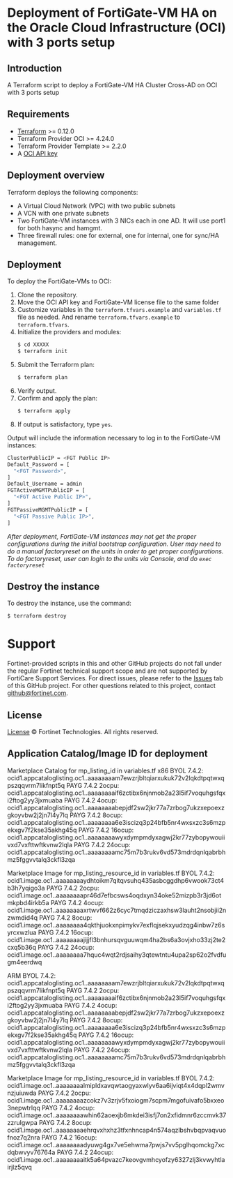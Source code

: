 # Deployment of FortiGate-VM HA on the Oracle Cloud Infrastructure (OCI) with 3 ports setup
## Introduction
A Terraform script to deploy a FortiGate-VM HA Cluster Cross-AD on OCI with 3 ports setup

## Requirements
* [Terraform](https://learn.hashicorp.com/terraform/getting-started/install.html) >= 0.12.0
* Terraform Provider OCI >= 4.24.0
* Terraform Provider Template >= 2.2.0
* A [OCI API key](https://docs.cloud.oracle.com/en-us/iaas/Content/API/Concepts/apisigningkey.htm)

## Deployment overview
Terraform deploys the following components:
   - A Virtual Cloud Network (VPC) with two public subnets
   - A VCN with one private subnets
   - Two FortiGate-VM instances with 3 NICs each in one AD.  It will use port1 for both hasync and hamgmt.
   - Three firewall rules: one for external, one for internal, one for sync/HA management.

## Deployment
To deploy the FortiGate-VMs to OCI:
1. Clone the repository.
2. Move the OCI API key and FortiGate-VM license file to the same folder
3. Customize variables in the `terraform.tfvars.example` and `variables.tf` file as needed.  And rename `terraform.tfvars.example` to `terraform.tfvars`.
4. Initialize the providers and modules:
   ```sh
   $ cd XXXXX
   $ terraform init
    ```
5. Submit the Terraform plan:
   ```sh
   $ terraform plan
   ```
6. Verify output.
7. Confirm and apply the plan:
   ```sh
   $ terraform apply
   ```
8. If output is satisfactory, type `yes`.

Output will include the information necessary to log in to the FortiGate-VM instances:
```sh
ClusterPublicIP = <FGT Public IP>
Default_Password = [
  "<FGT Password>",
]
Default_Username = admin
FGTActiveMGMTPublicIP = [
  "<FGT Active Public IP>",
]
FGTPassiveMGMTPublicIP = [
  "<FGT Passive Public IP>",
]
```
*After deployment, FortiGate-VM instances may not get the proper configurations during the initial bootstrap configuration. 
User may need to do a manual factoryreset on the units in order to get proper configurations.  To do factoryreset, user can
login to the units via Console, and do `exec factoryreset`*

## Destroy the instance
To destroy the instance, use the command:
```sh
$ terraform destroy
```

# Support
Fortinet-provided scripts in this and other GitHub projects do not fall under the regular Fortinet technical support scope and are not supported by FortiCare Support Services.
For direct issues, please refer to the [Issues](https://github.com/fortinet/fortigate-terraform-deploy/issues) tab of this GitHub project.
For other questions related to this project, contact [github@fortinet.com](mailto:github@fortinet.com).

## License
[License](https://github.com/fortinet/fortigate-terraform-deploy/blob/master/LICENSE) © Fortinet Technologies. All rights reserved.

## Application Catalog/Image ID for deployment
Marketplace Catalog for mp_listing_id in variables.tf
x86
BYOL 7.4.2: ocid1.appcataloglisting.oc1..aaaaaaaam7ewzrjbltqiarxukuk72v2lqkdtpqtwxqpszqqvrm7likfnpt5q
PAYG 7.4.2 2ocpu: ocid1.appcataloglisting.oc1..aaaaaaaaif6zctibx6njnmob2a23l5if7voquhgsfqxi2ftog2yy3jxmuaba
PAYG 7.4.2 4ocup: ocid1.appcataloglisting.oc1..aaaaaaaabepjdf2sw2jkr77a7zrbog7ukzxepoexzgkoyvbw2j2jn7l4y7lq
PAYG 7.4.2 8ocup: ocid1.appcataloglisting.oc1..aaaaaaaa6e3iscizq3p24bfb5nr4wxsxzc3s6mzpekxgv7f2kse35akhg45q
PAYG 7.4.2 16ocup: ocid1.appcataloglisting.oc1..aaaaaaaawyxdympmdyxagwj2kr77zybopywouiivxd7vxfttwftkvnw2lqla
PAYG 7.4.2 24ocup: ocid1.appcataloglisting.oc1..aaaaaaaamc75m7b3rukv6vd573mdrdqnlqabrbhmz5fggvvtalq3ckfl3zqa

Marketplace Image for mp_listing_resource_id in variables.tf
BYOL 7.4.2:  ocid1.image.oc1..aaaaaaaaydhtoikm7qitqvsuhq435asbcggdhp6vwook73ct4b3h7yqigo3a
PAYG 7.4.2 2ocpu: ocid1.image.oc1..aaaaaaaapr46d7efbcsws4oqdxyn34oke52mizpb3r3jd6otmkpbd4irkb5a
PAYG 7.4.2 4ocup: ocid1.image.oc1..aaaaaaaaxrtwvf662z6cyc7tmqdziczaxhsw3lauht2nsobjii2nzwmdid4q
PAYG 7.4.2 8ocup: ocid1.image.oc1..aaaaaaaa4qkthjuokxnpimykv7exflqjsekxyudzqg4inbw7z6syrcxwzlua
PAYG 7.4.2 16ocup: ocid1.image.oc1..aaaaaaaajijjfl3bnhursqvguuwqm4ha2bs6a3ovjxho33zj2te2cxq5b36q
PAYG 7.4.2 24ocup: ocid1.image.oc1..aaaaaaaa7hquc4wqt2rdjsaihy3qtewtntu4upa2sp62o2fvdfugm4eerdwq


ARM
BYOL 7.4.2: ocid1.appcataloglisting.oc1..aaaaaaaam7ewzrjbltqiarxukuk72v2lqkdtpqtwxqpszqqvrm7likfnpt5q
PAYG 7.4.2 2ocpu:  ocid1.appcataloglisting.oc1..aaaaaaaaif6zctibx6njnmob2a23l5if7voquhgsfqxi2ftog2yy3jxmuaba
PAYG 7.4.2 4ocup:  ocid1.appcataloglisting.oc1..aaaaaaaabepjdf2sw2jkr77a7zrbog7ukzxepoexzgkoyvbw2j2jn7l4y7lq
PAYG 7.4.2 8ocup:  ocid1.appcataloglisting.oc1..aaaaaaaa6e3iscizq3p24bfb5nr4wxsxzc3s6mzpekxgv7f2kse35akhg45q
PAYG 7.4.2 16ocup: ocid1.appcataloglisting.oc1..aaaaaaaawyxdympmdyxagwj2kr77zybopywouiivxd7vxfttwftkvnw2lqla
PAYG 7.4.2 24ocup: ocid1.appcataloglisting.oc1..aaaaaaaamc75m7b3rukv6vd573mdrdqnlqabrbhmz5fggvvtalq3ckfl3zqa

Marketplace Image for mp_listing_resource_id in variables.tf
BYOL 7.4.2: ocid1.image.oc1..aaaaaaaalmipldxavqwtaogyaxwlyv6aa6ijviqt4x4dqpl2wmvnzjuiuwda
PAYG 7.4.2 2ocpu: ocid1.image.oc1..aaaaaaaazcokz7v3zrjv5fxoiogm7scpm7mgofuivafo5bxxeo3nepwtrlqq
PAYG 7.4.2 4ocup: ocid1.image.oc1..aaaaaaaawhin62aoexjb6mkdei3isfj7on2xfidmnr6zccmvk37zzrulgwpa
PAYG 7.4.2 8ocup: ocid1.image.oc1..aaaaaaaaehrqvxhxhz3tfxnhncap4n574aqzlbshvbqpvaqvuofnoz7q2nra
PAYG 7.4.2 16ocup: ocid1.image.oc1..aaaaaaaadyuwg4gx7ve5ehwma7pwjs7vv5pglhqomckg7xcdqbwvyv76764a
PAYG 7.4.2 24ocup: ocid1.image.oc1..aaaaaaaaitk5a64pvazc7keovgvmhcyofzy6327zlj3kvwyhtlairjlz5qvq
